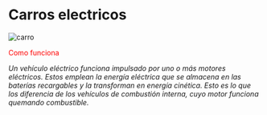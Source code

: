 # Carros electricos

![carro](https://www.autopista.es/uploads/s1/47/89/03/9/5bf2afae0ee6943f2d3495e6-coches-electricos-que-son-como-funcionan-y-todas-sus-ventajas.jpeg)

<span style="color:red">Como funciona</span>

*Un vehículo eléctrico funciona impulsado por uno o más motores eléctricos. Estos emplean la energía eléctrica que se almacena en las baterías recargables y la transforman en energía cinética. Esto es lo que los diferencia de los vehículos de combustión interna, cuyo motor funciona quemando combustible.*